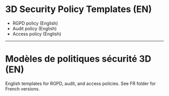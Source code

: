 # 3D Security Policy Templates (EN)

- RGPD policy (English)
- Audit policy (English)
- Access policy (English)

---

# Modèles de politiques sécurité 3D (EN)

English templates for RGPD, audit, and access policies. See FR folder for French versions.
